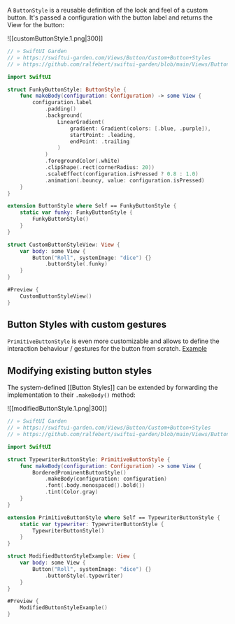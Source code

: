 A `ButtonStyle` is a reusable definition of the look and feel of a custom button. It's passed a configuration with the button label and returns the View for the button:

![[customButtonStyle.1.png|300]]

```swift
// » SwiftUI Garden
// » https://swiftui-garden.com/Views/Button/Custom+Button+Styles
// » https://github.com/ralfebert/swiftui-garden/blob/main/Views/Button/CustomButtonStyleView.swift

import SwiftUI

struct FunkyButtonStyle: ButtonStyle {
    func makeBody(configuration: Configuration) -> some View {
        configuration.label
            .padding()
            .background(
                LinearGradient(
                    gradient: Gradient(colors: [.blue, .purple]),
                    startPoint: .leading,
                    endPoint: .trailing
                )
            )
            .foregroundColor(.white)
            .clipShape(.rect(cornerRadius: 20))
            .scaleEffect(configuration.isPressed ? 0.8 : 1.0)
            .animation(.bouncy, value: configuration.isPressed)
    }
}

extension ButtonStyle where Self == FunkyButtonStyle {
    static var funky: FunkyButtonStyle {
        FunkyButtonStyle()
    }
}

struct CustomButtonStyleView: View {
    var body: some View {
        Button("Roll", systemImage: "dice") {}
            .buttonStyle(.funky)
    }
}

#Preview {
    CustomButtonStyleView()
}
```

## Button Styles with custom gestures

`PrimitiveButtonStyle` is even more customizable and allows to define the interaction behaviour / gestures for the button from scratch. [Example](https://www.avanderlee.com/swiftui/swiftui-button-styles/#defining-both-a-custom-button-style-and-interaction)

## Modifying existing button styles

The system-defined [[Button Styles]] can be extended by forwarding the implementation to their `.makeBody()` method:

![[modifiedButtonStyle.1.png|300]]

```swift
// » SwiftUI Garden
// » https://swiftui-garden.com/Views/Button/Custom+Button+Styles
// » https://github.com/ralfebert/swiftui-garden/blob/main/Views/Button/ModifiedButtonStyleExample.swift

import SwiftUI

struct TypewriterButtonStyle: PrimitiveButtonStyle {
    func makeBody(configuration: Configuration) -> some View {
        BorderedProminentButtonStyle()
            .makeBody(configuration: configuration)
            .font(.body.monospaced().bold())
            .tint(Color.gray)
    }
}

extension PrimitiveButtonStyle where Self == TypewriterButtonStyle {
    static var typewriter: TypewriterButtonStyle {
        TypewriterButtonStyle()
    }
}

struct ModifiedButtonStyleExample: View {
    var body: some View {
        Button("Roll", systemImage: "dice") {}
            .buttonStyle(.typewriter)
    }
}

#Preview {
    ModifiedButtonStyleExample()
}
```
